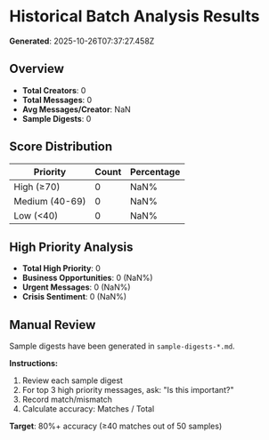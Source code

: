 # Historical Batch Analysis Results
**Generated**: 2025-10-26T07:37:27.458Z

## Overview

- **Total Creators**: 0
- **Total Messages**: 0
- **Avg Messages/Creator**: NaN
- **Sample Digests**: 0

## Score Distribution

| Priority | Count | Percentage |
|----------|-------|------------|
| High (≥70) | 0 | NaN% |
| Medium (40-69) | 0 | NaN% |
| Low (<40) | 0 | NaN% |

## High Priority Analysis

- **Total High Priority**: 0
- **Business Opportunities**: 0 (NaN%)
- **Urgent Messages**: 0 (NaN%)
- **Crisis Sentiment**: 0 (NaN%)

## Manual Review

Sample digests have been generated in `sample-digests-*.md`.

**Instructions:**
1. Review each sample digest
2. For top 3 high priority messages, ask: "Is this important?"
3. Record match/mismatch
4. Calculate accuracy: Matches / Total

**Target**: 80%+ accuracy (≥40 matches out of 50 samples)
